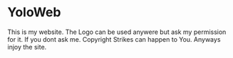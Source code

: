 # YoloWeb
This is my website. The Logo can be used anywere but ask my permission for it. If you dont ask me. Copyright Strikes can happen to You. Anyways injoy the site.
